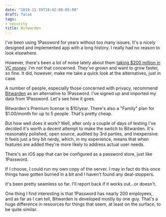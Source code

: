 ```yaml
---
date: "2019-11-19T18:42:00-05:00"
draft: false
tags:
- security
title: Bitwarden
---
```


I've been using 1Password for years without too many issues. It's a nicely designed and implemented app with a long history. I really had no reason to look elsewhere.

However, there's been a lot of noise lately about them [taking $200 million in VC money](https://techcrunch.com/2019/11/14/fourteen-years-after-launching-1password-takes-first-funding-a-200m-series-a/). I'm not that concerned. They've grown and want to grow faster, so fine. It did, however, make me take a quick look at the alternatives, just in case.

A number of people, especially those concerned with privacy, recommend [Bitwarden](https://bitwarden.com) as an alternative to 1Password. I've signed up and imported my data from 1Password. Let's see how it goes.

Bitwarden's Premium license is $10/year. There's also a "Family" plan for $1.00/month for up to 5 people. That's pretty cheap.

But how well does it work? Well, after only a couple of days of testing I've decided it's worth a decent attempt to make the switch to Bitwarden. It's reasonably polished, open source, audited by 3rd parties, and inexpensive. It feels just a tiny bit nerdy, which, in my experience, means that when features are added they're more likely to address actual user needs.

There's an iOS app that can be configured as a password store, just like 1Password.

If I choose, I could run my own copy of the server. I may in fact do this once things have gotten burned in a bit and I haven't found any deal-stoppers.

It's been pretty seamless so far. I'll report back if it works out...or doesn't.

One thing I find interesting is that 1Password has nearly 200 employees, and as far as I can tell, Bitwarden is developed mostly by one guy. That's a huge difference in resources for things that seem, at least on the surface, to be quite similar.

